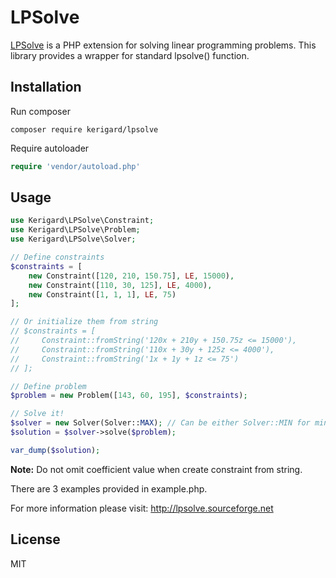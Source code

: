 # LPSolve
[LPSolve](http://lpsolve.sourceforge.net) is a PHP extension for solving linear programming problems. This library provides a wrapper for standard lpsolve() function.

## Installation
Run composer
```
composer require kerigard/lpsolve
```
Require autoloader
```php
require 'vendor/autoload.php'
```

## Usage
```php
use Kerigard\LPSolve\Constraint;
use Kerigard\LPSolve\Problem;
use Kerigard\LPSolve\Solver;

// Define constraints
$constraints = [
    new Constraint([120, 210, 150.75], LE, 15000),
    new Constraint([110, 30, 125], LE, 4000),
    new Constraint([1, 1, 1], LE, 75)
];

// Or initialize them from string
// $constraints = [
//     Constraint::fromString('120x + 210y + 150.75z <= 15000'),
//     Constraint::fromString('110x + 30y + 125z <= 4000'),
//     Constraint::fromString('1x + 1y + 1z <= 75')
// ];

// Define problem
$problem = new Problem([143, 60, 195], $constraints);

// Solve it!
$solver = new Solver(Solver::MAX); // Can be either Solver::MIN for minimalization
$solution = $solver->solve($problem);

var_dump($solution);
```

**Note:** Do not omit coefficient value when create constraint from string.

There are 3 examples provided in example.php.

For more information please visit: http://lpsolve.sourceforge.net

## License
MIT